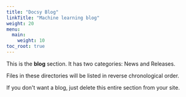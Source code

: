 ```yaml
---
title: "Docsy Blog"
linkTitle: "Machine learning blog"
weight: 20
menu:
  main:
    weight: 10
toc_root: true
---
```


This is the **blog** section. It has two categories: News and Releases.

Files in these directories will be listed in reverse chronological order.

If you don't want a blog, just delete this entire section from your site.
